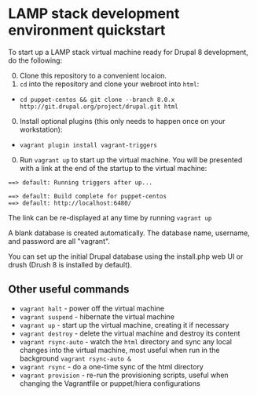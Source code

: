 # LAMP stack development environment quickstart

To start up a LAMP stack virtual machine ready for Drupal 8 development, do the following:

0. Clone this repository to a convenient locaion.
0. `cd` into the repository and clone your webroot into `html`:
  * `cd puppet-centos && git clone --branch 8.0.x http://git.drupal.org/project/drupal.git html`
0. Install optional plugins (this only needs to happen once on your workstation):
  * `vagrant plugin install vagrant-triggers`
0. Run `vagrant up` to start up the virtual machine.  You will be presented with a link at the end of the startup to the virtual machine: 
```
==> default: Running triggers after up...

==> default: Build complete for puppet-centos
==> default: http://localhost:6480/
```

The link can be re-displayed at any time by running `vagrant up`

A blank database is created automatically.  The database name, username, and password are all "vagrant".

You can set up the initial Drupal database using the install.php web UI or drush (Drush 8 is installed by default).

## Other useful commands
* `vagrant halt` - power off the virtual machine
* `vagrant suspend` - hibernate the virtual machine
* `vagrant up` - start up the virtual machine, creating it if necessary
* `vagrant destroy` - delete the virtual machine and destroy its content
* `vagrant rsync-auto` - watch the `html` directory and sync any local changes into the virtual machine, most useful when run in the background `vagrant rsync-auto &`
* `vagrant rsync` - do a one-time sync of the html directory
* `vagrant provision` - re-run the provisioning scripts, useful when changing the Vagrantfile or puppet/hiera configurations


